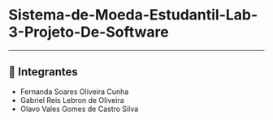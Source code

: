 # Sistema-de-Moeda-Estudantil-Lab-3-Projeto-De-Software

---

## 👥 Integrantes

- Fernanda Soares Oliveira Cunha  
- Gabriel Reis Lebron de Oliveira  
- Olavo Vales Gomes de Castro Silva  
